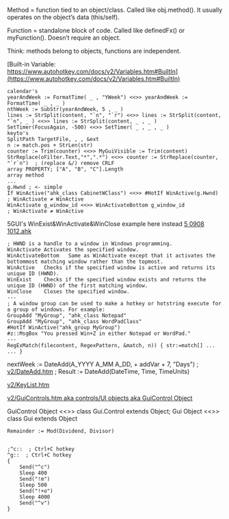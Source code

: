 Method = function tied to an object/class. Called like obj.method(). It usually operates on the object’s data (this/self).

Function = standalone block of code. Called like definedFx() or myFunction(). Doesn’t require an object.

Think: methods belong to objects, functions are independent.

[Built-in Variable: https://www.autohotkey.com/docs/v2/Variables.htm#BuiltIn](https://www.autohotkey.com/docs/v2/Variables.htm#BuiltIn)

```ahk
calendar's
yearAndWeek := FormatTime( _ , "YWeek") <<>> yearAndWeek := FormatTime( _ , _ )
nthWeek := SubStr(yearAndWeek, 5 , _ )
lines := StrSplit(content, "`n", "`r") <<>> lines := StrSplit(content, "`n", _ ) <<>> lines := StrSplit(content, _ , _ )
SetTimer(FocusAgain, -500) <<>> SetTimer( _ , _ , _ )
keyto's
SplitPath TargetFile, , , &ext
n := match.pos + StrLen(str)
counter := Trim(counter) <<>> MyGuiVisible := Trim(content)
StrReplace(oFilter.Text,"*",".*") <<>> counter := StrReplace(counter, "`r`n")  ; (replace &/) remove CRLF  
array PROPERTY; ["A", "B", "C"].Length
array method
...
g.Hwnd ; <- simple
If WinActive("ahk_class CabinetWClass") <<>> #HotIf WinActive(g.Hwnd) ; WinActivate ≠ WinActive
WinActivate g_window_id <<>> WinActivateBottom g_window_id            ; WinActivate ≠ WinActive
```
5GUI's WinExist&WinActivate&WinClose example here instead [5 0908 1012.ahk](https://github.com/jwku/o/blob/main/5%200908%201012.ahk)
```ahk
; HWND is a handle to a window in Windows programming.
WinActivate	Activates the specified window.
WinActivateBottom	Same as WinActivate except that it activates the bottommost matching window rather than the topmost.
WinActive	Checks if the specified window is active and returns its unique ID (HWND).
WinExist	Checks if the specified window exists and returns the unique ID (HWND) of the first matching window.
WinClose	Closes the specified window.
---
; A window group can be used to make a hotkey or hotstring execute for a group of windows. For example:
GroupAdd "MyGroup", "ahk_class Notepad"
GroupAdd "MyGroup", "ahk_class WordPadClass"
#HotIf WinActive("ahk_group MyGroup")
#z::MsgBox "You pressed Win+Z in either Notepad or WordPad."
---
RegExMatch(filecontent, RegexPattern, &match, n)) { str:=match[] ... ... }
```
nextWeek := DateAdd(A_YYYY A_MM A_DD, + addVar + 7, "Days") ; [v2/DateAdd.htm](https://www.autohotkey.com/docs/v2/lib/DateAdd.htm) ; Result := DateAdd(DateTime, Time, TimeUnits)

[v2/KeyList.htm](https://www.autohotkey.com/docs/v2/KeyList.htm)

[v2/GuiControls.htm aka controls/UI objects aka GuiControl Object](https://www.autohotkey.com/docs/v2/lib/GuiControls.htm)

GuiControl Object <<>> class Gui.Control extends Object; Gui Object <<>> class Gui extends Object
```ahk
Remainder := Mod(Dividend, Divisor)
```
```ahk
```
```ahk
;^c::  ; Ctrl+C hotkey
^g::  ; Ctrl+C hotkey
{
    Send("^c")
    Sleep 400
    Send("!m")
    Sleep 500
    Send("!+o")
    Sleep 4000
    Send("^v")
}
```
